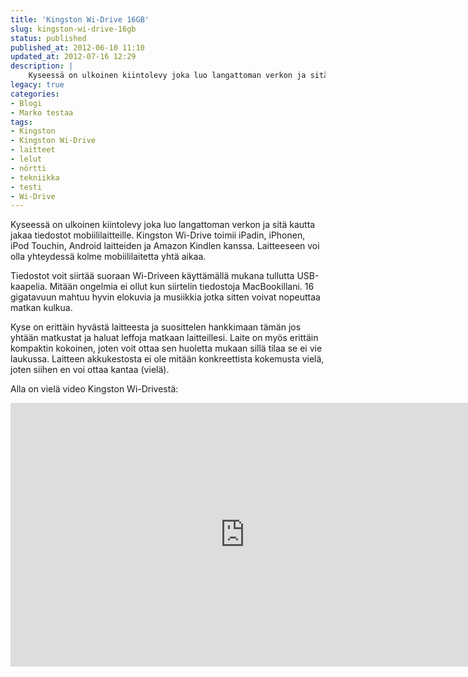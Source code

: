 ```yaml
---
title: 'Kingston Wi-Drive 16GB'
slug: kingston-wi-drive-16gb
status: published
published_at: 2012-06-10 11:10
updated_at: 2012-07-16 12:29
description: |
    Kyseessä on ulkoinen kiintolevy joka luo langattoman verkon ja sitä kautta jakaa tiedostot mobiililaitteille. Kingston Wi-Drive toimii iPadin, iPhonen, iPod Touchin, Android laitteiden ja Amazon Kindlen kanssa. Laitteeseen voi olla yhteydessä kolme mobiililaitetta yhtä aikaa. Tiedostot voit siirtää suoraan Wi-Driveen käyttämällä mukana tullutta USB-kaapelia. Mitään ongelmia ei ollut kun siirtelin tiedostoja MacBookillani. 16 gigatavuun mahtuu… Jatka lukemista Kingston Wi-Drive 16GB
legacy: true
categories:
- Blogi
- Marko testaa
tags:
- Kingston
- Kingston Wi-Drive
- laitteet
- lelut
- nörtti
- tekniikka
- testi
- Wi-Drive
---
```


<p>Kyseessä on ulkoinen kiintolevy joka luo langattoman verkon ja sitä kautta jakaa tiedostot mobiililaitteille. Kingston Wi-Drive toimii iPadin, iPhonen, iPod Touchin, Android laitteiden ja Amazon Kindlen kanssa. Laitteeseen voi olla yhteydessä kolme mobiililaitetta yhtä aikaa.</p>
<p>Tiedostot voit siirtää suoraan Wi-Driveen käyttämällä mukana tullutta USB-kaapelia. Mitään ongelmia ei ollut kun siirtelin tiedostoja MacBookillani. 16 gigatavuun mahtuu hyvin elokuvia ja musiikkia jotka sitten voivat nopeuttaa matkan kulkua.</p>
<p>Kyse on erittäin hyvästä laitteesta ja suosittelen hankkimaan tämän jos yhtään matkustat ja haluat leffoja matkaan laitteillesi. Laite on myös erittäin kompaktin kokoinen, joten voit ottaa sen huoletta mukaan sillä tilaa se ei vie laukussa. Laitteen akkukestosta ei ole mitään konkreettista kokemusta vielä, joten siihen en voi ottaa kantaa (vielä).</p>
<p>Alla on vielä video Kingston Wi-Drivestä:</p>
<p><iframe loading="lazy" title="Kingston Wi-Drive 16GB" width="750" height="422" src="https://www.youtube.com/embed/87E36HW3VNY?feature=oembed" frameborder="0" allow="accelerometer; autoplay; clipboard-write; encrypted-media; gyroscope; picture-in-picture" allowfullscreen></iframe></p>